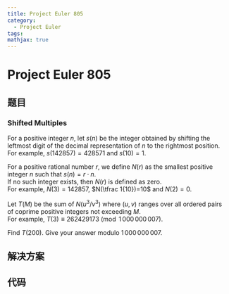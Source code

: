 ```yaml
---
title: Project Euler 805
category:
  - Project Euler
tags:
mathjax: true
---
```

<escape><!-- more --></escape>
    
# Project Euler 805
## 题目
### Shifted Multiples



For a positive integer $n$, let $s(n)$ be the integer obtained by shifting the leftmost digit of the decimal representation of $n$ to the rightmost position.<br />
For example, $s(142857)=428571$ and $s(10)=1$.


For a positive rational number $r$, we define $N(r)$ as the smallest positive integer $n$ such that $s(n)=r\cdot n$.<br />
If no such integer exists, then $N(r)$ is defined as zero.<br />
For example, $N(3)=142857$, $N(\tfrac 1{10})=10$ and $N(2) = 0$.

Let $T(M)$ be the sum of $N(u^3/v^3)$ where $(u,v)$ ranges over all ordered pairs of coprime positive integers not exceeding $M$.<br />
For example, $T(3)\equiv 262429173 \pmod {1\,000\,000\,007}$.


Find $T(200)$. Give your answer modulo $1\,000\,000\,007$. 



## 解决方案


## 代码


